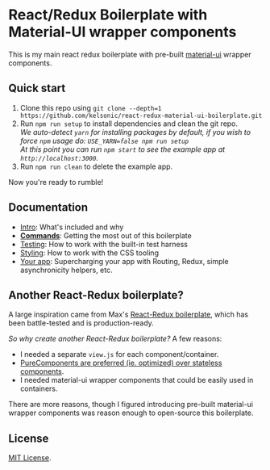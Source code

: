 # React/Redux Boilerplate with Material-UI wrapper components

This is my main react redux boilerplate with pre-built [material-ui](http://material-ui.com) wrapper components.

## Quick start

1. Clone this repo using `git clone --depth=1 https://github.com/kelsonic/react-redux-material-ui-boilerplate.git`
2. Run `npm run setup` to install dependencies and clean the git repo.<br />
   *We auto-detect `yarn` for installing packages by default, if you wish to force `npm` usage do: `USE_YARN=false npm run setup`*<br />
   *At this point you can run `npm start` to see the example app at `http://localhost:3000`.*
3. Run `npm run clean` to delete the example app.

Now you're ready to rumble!

## Documentation

- [Intro](docs/general): What's included and why
- [**Commands**](docs/general/commands.md): Getting the most out of this boilerplate
- [Testing](docs/testing): How to work with the built-in test harness
- [Styling](docs/css): How to work with the CSS tooling
- [Your app](docs/js): Supercharging your app with Routing, Redux, simple
  asynchronicity helpers, etc.

## Another React-Redux boilerplate?

A large inspiration came from Max's [React-Redux boilerplate](https://github.com/mxstbr/react-boilerplate), which has been battle-tested and is production-ready.

*So why create another React-Redux boilerplate?* A few reasons:

- I needed a separate `view.js` for each component/container.
- [PureComponents are preferred (ie. optimized) over stateless components](https://medium.com/modus-create-front-end-development/component-rendering-performance-in-react-df859b474adc#.8sz7sopg0).
- I needed material-ui wrapper components that could be easily used in containers.

There are more reasons, though I figured introducing pre-built material-ui wrapper components was reason enough to open-source this boilerplate.

## License

[MIT License](LICENSE).
